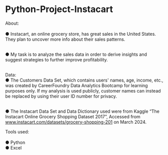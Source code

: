 # Python-Project-Instacart

About:
<br>
<br>● Instacart, an online grocery store, has great sales in the United States. They plan to uncover more info about
their sales patterns.

<br>● My task is to analyze the sales data in order to derive insights and suggest strategies to further improve
profitability.

<br>Data:
<br>● The Customers Data Set, which contains users' names, age, income, etc., was created by CareerFoundry Data Analytics Bootcamp for
learning purposes only. If my analysis is used publicly, customer names can instead be replaced by using their
user ID number for privacy.

<br>● The Instacart Data Set and Data Dictionary used were from Kaggle “The Instacart Online Grocery Shopping
Dataset 2017”, Accessed from www.instacart.com/datasets/grocery-shopping-201 on March 2024.

Tools used:
<br>
<br>● Python
<br>● Excel
